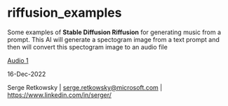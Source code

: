 # riffusion_examples

Some examples of **Stable Diffusion Riffusion** for generating music from a prompt.
This AI will generate a spectogram image from a text prompt and then will convert this spectogram image to an audio file

<a href="audio1.wav">Audio 1<a>
  
16-Dec-2022

Serge Retkowsky | serge.retkowsky@microsoft.com | https://www.linkedin.com/in/serger/
